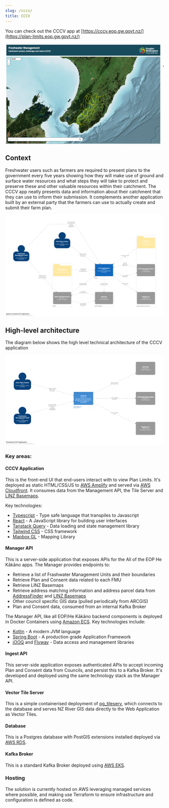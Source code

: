 ```yaml
---
slug: /cccv/
title: CCCV
---
```


You can check out the CCCV app at
[https://cccv.eop.gw.govt.nz/](https://plan-limits.eop.gw.govt.nz/)

![A screenshot of the CCCV application](./cccv-screenshot.png)

## Context

Freshwater users such as farmers are required to present plans to the 
government every five years showing how they will make use of ground and
surface water resources and what steps they will take to protect and preserve 
these and other valuable resources within their catchment. The CCCV app
neatly presents data and information about their catchment that they can use to 
inform their submission.   It complements another application built by an 
external party that the farmers can use to actually create and submit their farm plan.

![Context Diagram](./structurizr-1-freshwaterManagementUnitsSystemContext.png)

## High-level architecture

The diagram below shows the high level technical architecture of the CCCV application

![Containers Diagram](./structurizr-1-SystemContainersCCCV.png)

### Key areas:

#### CCCV Application

This is the front-end UI that end-users interact with to view Plan Limits. It's
deployed as static HTML/CSS/JS to [AWS Amplify](https://aws.amazon.com/amplify/) and served
via [AWS Cloudfront](https://www.amazonaws.cn/en/cloudfront/). It consumes data
from the Management API, the Tile Server and
[LINZ Basemaps](https://basemaps.linz.govt.nz/).

Key technologies:

- [Typescript](https://www.typescriptlang.org/) - Type safe language that
  transpiles to Javascript
- [React](https://reactjs.org/) - A JavaScript library for building user
  interfaces
- [Tanstack Query](https://tanstack.com/query/v4/) - Data loading and state
  management library
- [Tailwind CSS](https://tailwindcss.com/) - CSS framework
- [Mapbox GL](https://docs.mapbox.com/mapbox-gl-js/guides/) - Mapping Library

#### Manager API

This is a server-side application that exposes APIs for the All of the EOP He Kākāno apps. The Manager provides endpoints to:

- Retrieve a list of Frashwater Management Units and their boundaries
- Retrieve Plan and Consent data related to each FMU
- Retrieve LINZ Basemaps
- Retrieve address matching information and address parcel data from [AddressFinder](https://portal.addressfinder.net/) and [LINZ Basemaps](https://basemaps.linz.govt.nz/)
- Other council specific GIS data (pulled periodically from ARCGIS)
- Plan and Consent data, consumed from an internal Kafka Broker

The Manager API, like all EOP/He Kākāno backend components is deployed in Docker Containers using
[Amazon ECS](https://aws.amazon.com/ecs/). Key technologies include:

- [Kotlin](https://kotlinlang.org/) - A modern JVM language
- [Spring Boot](https://spring.io/projects/spring-boot) - A production grade
  Application Framework
- [jOOQ](https://www.jooq.org/) and [Flyway](https://flywaydb.org/) - Data
  access and management libraries

#### Ingest API

This server-side application exposes authenticated APIs to accept
incoming Plan and Consent data from Councils, and persist this to a Kafka
Broker. It's developed and deployed using the same technology stack as the
Manager API.

#### Vector Tile Server

This is a simple containerised deployment of
[pg_tileserv](https://github.com/CrunchyData/pg_tileserv), which connects to the
database and serves NZ River GIS data directly to the Web Application as Vector
Tiles.

#### Database

This is a Postgres database with PostGIS extensions installed deployed via
[AWS RDS](https://aws.amazon.com/rds/).

#### Kafka Broker

This is a standard Kafka Broker deployed using
[AWS EKS](https://aws.amazon.com/eks/).

### Hosting

The solution is currently hosted on AWS leveraging managed services where
possible, and making use Terraform to ensure infrastructure and configuration is
defined as code.

